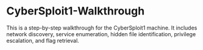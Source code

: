 # CyberSploit1-Walkthrough
This is a step-by-step walkthrough for the CyberSploit1 machine. It includes network discovery, service enumeration, hidden file identification, privilege escalation, and flag retrieval.
